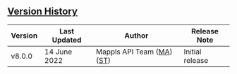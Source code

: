 ## [Version History](#Version-History)


| Version | Last Updated | Author |  Release Note|
| ---- | ---- | ---- | ---- |
| v8.0.0 | 14 June 2022 | Mappls API Team ([MA](https://github.com/mdakram)) ([ST](https://github.com/saksham66)) |   Initial release  |